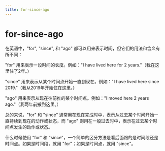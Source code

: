 ```yaml
---
title: for-since-ago
---
```


# for-since-ago

在英语中，"for", "since", 和 "ago" 都可以用来表示时间，但它们的用法和含义有所不同：

"for" 用来表示一段时间的长度。例如："I have lived here for 2 years."（我在这里住了2年。）

"since" 用来表示从某个时间点开始一直到现在。例如："I have lived here since 2019."（我从2019年开始住在这里。）

"ago" 用来表示从现在往前推的某个时间点。例如："I moved here 2 years ago."（我两年前搬到这里。）

总的来说，"for" 和 "since" 通常用在现在完成时中，表示从过去某个时间开始一直持续到现在的动作或状态，而 "ago" 则用在一般过去时中，表示在过去某个时间点发生的动作或状态。

什么时候使用 "for" 和 "since"，一个简单的区分方法是看后面跟的是时间段还是时间点。如果是时间段，就用 "for"；如果是时间点，就用 "since"。
